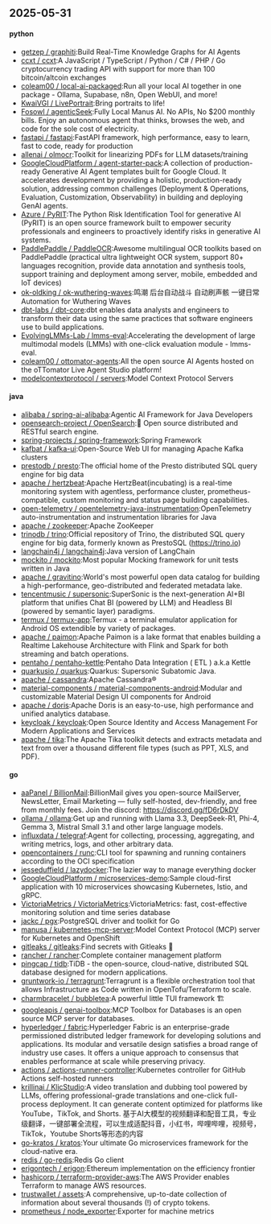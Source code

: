 ## 2025-05-31

#### python
* [getzep / graphiti](https://github.com/getzep/graphiti):Build Real-Time Knowledge Graphs for AI Agents
* [ccxt / ccxt](https://github.com/ccxt/ccxt):A JavaScript / TypeScript / Python / C# / PHP / Go cryptocurrency trading API with support for more than 100 bitcoin/altcoin exchanges
* [coleam00 / local-ai-packaged](https://github.com/coleam00/local-ai-packaged):Run all your local AI together in one package - Ollama, Supabase, n8n, Open WebUI, and more!
* [KwaiVGI / LivePortrait](https://github.com/KwaiVGI/LivePortrait):Bring portraits to life!
* [Fosowl / agenticSeek](https://github.com/Fosowl/agenticSeek):Fully Local Manus AI. No APIs, No $200 monthly bills. Enjoy an autonomous agent that thinks, browses the web, and code for the sole cost of electricity.
* [fastapi / fastapi](https://github.com/fastapi/fastapi):FastAPI framework, high performance, easy to learn, fast to code, ready for production
* [allenai / olmocr](https://github.com/allenai/olmocr):Toolkit for linearizing PDFs for LLM datasets/training
* [GoogleCloudPlatform / agent-starter-pack](https://github.com/GoogleCloudPlatform/agent-starter-pack):A collection of production-ready Generative AI Agent templates built for Google Cloud. It accelerates development by providing a holistic, production-ready solution, addressing common challenges (Deployment & Operations, Evaluation, Customization, Observability) in building and deploying GenAI agents.
* [Azure / PyRIT](https://github.com/Azure/PyRIT):The Python Risk Identification Tool for generative AI (PyRIT) is an open source framework built to empower security professionals and engineers to proactively identify risks in generative AI systems.
* [PaddlePaddle / PaddleOCR](https://github.com/PaddlePaddle/PaddleOCR):Awesome multilingual OCR toolkits based on PaddlePaddle (practical ultra lightweight OCR system, support 80+ languages recognition, provide data annotation and synthesis tools, support training and deployment among server, mobile, embedded and IoT devices)
* [ok-oldking / ok-wuthering-waves](https://github.com/ok-oldking/ok-wuthering-waves):鸣潮 后台自动战斗 自动刷声骸 一键日常 Automation for Wuthering Waves
* [dbt-labs / dbt-core](https://github.com/dbt-labs/dbt-core):dbt enables data analysts and engineers to transform their data using the same practices that software engineers use to build applications.
* [EvolvingLMMs-Lab / lmms-eval](https://github.com/EvolvingLMMs-Lab/lmms-eval):Accelerating the development of large multimodal models (LMMs) with one-click evaluation module - lmms-eval.
* [coleam00 / ottomator-agents](https://github.com/coleam00/ottomator-agents):All the open source AI Agents hosted on the oTTomator Live Agent Studio platform!
* [modelcontextprotocol / servers](https://github.com/modelcontextprotocol/servers):Model Context Protocol Servers

#### java
* [alibaba / spring-ai-alibaba](https://github.com/alibaba/spring-ai-alibaba):Agentic AI Framework for Java Developers
* [opensearch-project / OpenSearch](https://github.com/opensearch-project/OpenSearch):🔎 Open source distributed and RESTful search engine.
* [spring-projects / spring-framework](https://github.com/spring-projects/spring-framework):Spring Framework
* [kafbat / kafka-ui](https://github.com/kafbat/kafka-ui):Open-Source Web UI for managing Apache Kafka clusters
* [prestodb / presto](https://github.com/prestodb/presto):The official home of the Presto distributed SQL query engine for big data
* [apache / hertzbeat](https://github.com/apache/hertzbeat):Apache HertzBeat(incubating) is a real-time monitoring system with agentless, performance cluster, prometheus-compatible, custom monitoring and status page building capabilities.
* [open-telemetry / opentelemetry-java-instrumentation](https://github.com/open-telemetry/opentelemetry-java-instrumentation):OpenTelemetry auto-instrumentation and instrumentation libraries for Java
* [apache / zookeeper](https://github.com/apache/zookeeper):Apache ZooKeeper
* [trinodb / trino](https://github.com/trinodb/trino):Official repository of Trino, the distributed SQL query engine for big data, formerly known as PrestoSQL (https://trino.io)
* [langchain4j / langchain4j](https://github.com/langchain4j/langchain4j):Java version of LangChain
* [mockito / mockito](https://github.com/mockito/mockito):Most popular Mocking framework for unit tests written in Java
* [apache / gravitino](https://github.com/apache/gravitino):World's most powerful open data catalog for building a high-performance, geo-distributed and federated metadata lake.
* [tencentmusic / supersonic](https://github.com/tencentmusic/supersonic):SuperSonic is the next-generation AI+BI platform that unifies Chat BI (powered by LLM) and Headless BI (powered by semantic layer) paradigms.
* [termux / termux-app](https://github.com/termux/termux-app):Termux - a terminal emulator application for Android OS extendible by variety of packages.
* [apache / paimon](https://github.com/apache/paimon):Apache Paimon is a lake format that enables building a Realtime Lakehouse Architecture with Flink and Spark for both streaming and batch operations.
* [pentaho / pentaho-kettle](https://github.com/pentaho/pentaho-kettle):Pentaho Data Integration ( ETL ) a.k.a Kettle
* [quarkusio / quarkus](https://github.com/quarkusio/quarkus):Quarkus: Supersonic Subatomic Java.
* [apache / cassandra](https://github.com/apache/cassandra):Apache Cassandra®
* [material-components / material-components-android](https://github.com/material-components/material-components-android):Modular and customizable Material Design UI components for Android
* [apache / doris](https://github.com/apache/doris):Apache Doris is an easy-to-use, high performance and unified analytics database.
* [keycloak / keycloak](https://github.com/keycloak/keycloak):Open Source Identity and Access Management For Modern Applications and Services
* [apache / tika](https://github.com/apache/tika):The Apache Tika toolkit detects and extracts metadata and text from over a thousand different file types (such as PPT, XLS, and PDF).

#### go
* [aaPanel / BillionMail](https://github.com/aaPanel/BillionMail):BillionMail gives you open-source MailServer, NewsLetter, Email Marketing — fully self-hosted, dev-friendly, and free from monthly fees. Join the discord: https://discord.gg/fD6rDkDV
* [ollama / ollama](https://github.com/ollama/ollama):Get up and running with Llama 3.3, DeepSeek-R1, Phi-4, Gemma 3, Mistral Small 3.1 and other large language models.
* [influxdata / telegraf](https://github.com/influxdata/telegraf):Agent for collecting, processing, aggregating, and writing metrics, logs, and other arbitrary data.
* [opencontainers / runc](https://github.com/opencontainers/runc):CLI tool for spawning and running containers according to the OCI specification
* [jesseduffield / lazydocker](https://github.com/jesseduffield/lazydocker):The lazier way to manage everything docker
* [GoogleCloudPlatform / microservices-demo](https://github.com/GoogleCloudPlatform/microservices-demo):Sample cloud-first application with 10 microservices showcasing Kubernetes, Istio, and gRPC.
* [VictoriaMetrics / VictoriaMetrics](https://github.com/VictoriaMetrics/VictoriaMetrics):VictoriaMetrics: fast, cost-effective monitoring solution and time series database
* [jackc / pgx](https://github.com/jackc/pgx):PostgreSQL driver and toolkit for Go
* [manusa / kubernetes-mcp-server](https://github.com/manusa/kubernetes-mcp-server):Model Context Protocol (MCP) server for Kubernetes and OpenShift
* [gitleaks / gitleaks](https://github.com/gitleaks/gitleaks):Find secrets with Gitleaks 🔑
* [rancher / rancher](https://github.com/rancher/rancher):Complete container management platform
* [pingcap / tidb](https://github.com/pingcap/tidb):TiDB - the open-source, cloud-native, distributed SQL database designed for modern applications.
* [gruntwork-io / terragrunt](https://github.com/gruntwork-io/terragrunt):Terragrunt is a flexible orchestration tool that allows Infrastructure as Code written in OpenTofu/Terraform to scale.
* [charmbracelet / bubbletea](https://github.com/charmbracelet/bubbletea):A powerful little TUI framework 🏗
* [googleapis / genai-toolbox](https://github.com/googleapis/genai-toolbox):MCP Toolbox for Databases is an open source MCP server for databases.
* [hyperledger / fabric](https://github.com/hyperledger/fabric):Hyperledger Fabric is an enterprise-grade permissioned distributed ledger framework for developing solutions and applications. Its modular and versatile design satisfies a broad range of industry use cases. It offers a unique approach to consensus that enables performance at scale while preserving privacy.
* [actions / actions-runner-controller](https://github.com/actions/actions-runner-controller):Kubernetes controller for GitHub Actions self-hosted runners
* [krillinai / KlicStudio](https://github.com/krillinai/KlicStudio):A video translation and dubbing tool powered by LLMs, offering professional-grade translations and one-click full-process deployment. It can generate content optimized for platforms like YouTube，TikTok, and Shorts. 基于AI大模型的视频翻译和配音工具，专业级翻译，一键部署全流程，可以生成适配抖音，小红书，哔哩哔哩，视频号，TikTok，Youtube Shorts等形态的内容
* [go-kratos / kratos](https://github.com/go-kratos/kratos):Your ultimate Go microservices framework for the cloud-native era.
* [redis / go-redis](https://github.com/redis/go-redis):Redis Go client
* [erigontech / erigon](https://github.com/erigontech/erigon):Ethereum implementation on the efficiency frontier
* [hashicorp / terraform-provider-aws](https://github.com/hashicorp/terraform-provider-aws):The AWS Provider enables Terraform to manage AWS resources.
* [trustwallet / assets](https://github.com/trustwallet/assets):A comprehensive, up-to-date collection of information about several thousands (!) of crypto tokens.
* [prometheus / node_exporter](https://github.com/prometheus/node_exporter):Exporter for machine metrics
